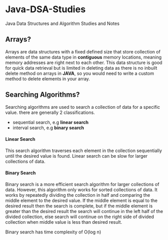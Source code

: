 # Java-DSA-Studies
Java Data Structures and Algorithm Studies and Notes
<br>
## Arrays?
Arrays are data structures with a fixed defined size that store collection of elements of the same data type in 
**contiguous** memory locations, meaning memory addresses are right next to each other. This data structure is good for 
quick data retrieval but is limited in deleting data as there is no inbuilt delete method on arrays in **JAVA**, 
so you would need to write a custom method to delete elements in your array.
## Searching Algorithms?
Searching algorithms are used to search a collection of data for a specific value. there are generally 2 classifications.
- sequential search, e.g **linear search**
- interval search, e.g **binary search**
#### Linear Search
This search algorithm traverses each element in the collection sequentially until the desired value is found. Linear
search can be slow for larger collections of data.
#### Binary Search
Binary search is a more efficient search algorithm for larger collections of data. However, this algorithm only works
for sorted collections of data. It works by repeatedly dividing the collection in half and comparing the middle element
to the desired value. If the middle element is equal to the desired result then the search is complete, but if the middle
element is greater than the desired result the search will continue in the left half of the divided collection, else 
search will continue on the right side of divided collection when middle value is less than desired result.

Binary search has time complexity of O(log n)
